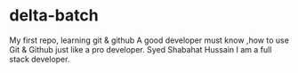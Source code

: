 # delta-batch
My first repo, learning git &amp; github
A good developer must know ,how to use Git & Github just like a pro developer.
Syed Shabahat Hussain
I am a full stack developer.
